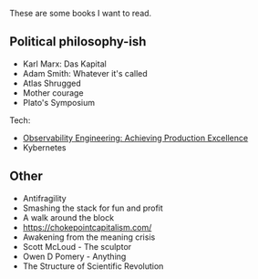These are some books I want to read.

## Political philosophy-ish
* Karl Marx: Das Kapital 
* Adam Smith: Whatever it's called
* Atlas Shrugged
* Mother courage
* Plato's Symposium

Tech:
* [Observability Engineering: Achieving Production Excellence](https://www.oreilly.com/library/view/observability-engineering/9781492076438/)
* Kybernetes

## Other
* Antifragility
* Smashing the stack for fun and profit
* A walk around the block
* https://chokepointcapitalism.com/
* Awakening from the meaning crisis
* Scott McLoud - The sculptor
* Owen D Pomery - Anything
* The Structure of Scientific Revolution